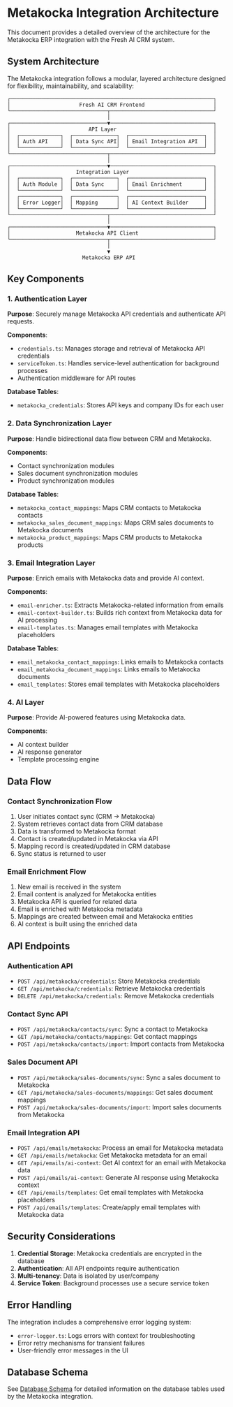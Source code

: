 # Metakocka Integration Architecture

This document provides a detailed overview of the architecture for the Metakocka ERP integration with the Fresh AI CRM system.

## System Architecture

The Metakocka integration follows a modular, layered architecture designed for flexibility, maintainability, and scalability:

```
┌─────────────────────────────────────────────────────────────────┐
│                      Fresh AI CRM Frontend                      │
└───────────────────────────────┬─────────────────────────────────┘
                                │
┌───────────────────────────────▼─────────────────────────────────┐
│                         API Layer                               │
│  ┌─────────────┐  ┌──────────────┐  ┌────────────────────────┐  │
│  │ Auth API    │  │ Data Sync API│  │ Email Integration API  │  │
│  └─────────────┘  └──────────────┘  └────────────────────────┘  │
└───────────────────────────────┬─────────────────────────────────┘
                                │
┌───────────────────────────────▼─────────────────────────────────┐
│                     Integration Layer                           │
│  ┌─────────────┐  ┌──────────────┐  ┌────────────────────────┐  │
│  │ Auth Module │  │ Data Sync    │  │ Email Enrichment       │  │
│  └─────────────┘  └──────────────┘  └────────────────────────┘  │
│  ┌─────────────┐  ┌──────────────┐  ┌────────────────────────┐  │
│  │ Error Logger│  │ Mapping      │  │ AI Context Builder     │  │
│  └─────────────┘  └──────────────┘  └────────────────────────┘  │
└───────────────────────────────┬─────────────────────────────────┘
                                │
┌───────────────────────────────▼─────────────────────────────────┐
│                     Metakocka API Client                        │
└───────────────────────────────┬─────────────────────────────────┘
                                │
                                ▼
                        Metakocka ERP API
```

## Key Components

### 1. Authentication Layer

**Purpose**: Securely manage Metakocka API credentials and authenticate API requests.

**Components**:
- `credentials.ts`: Manages storage and retrieval of Metakocka API credentials
- `serviceToken.ts`: Handles service-level authentication for background processes
- Authentication middleware for API routes

**Database Tables**:
- `metakocka_credentials`: Stores API keys and company IDs for each user

### 2. Data Synchronization Layer

**Purpose**: Handle bidirectional data flow between CRM and Metakocka.

**Components**:
- Contact synchronization modules
- Sales document synchronization modules
- Product synchronization modules

**Database Tables**:
- `metakocka_contact_mappings`: Maps CRM contacts to Metakocka contacts
- `metakocka_sales_document_mappings`: Maps CRM sales documents to Metakocka documents
- `metakocka_product_mappings`: Maps CRM products to Metakocka products

### 3. Email Integration Layer

**Purpose**: Enrich emails with Metakocka data and provide AI context.

**Components**:
- `email-enricher.ts`: Extracts Metakocka-related information from emails
- `email-context-builder.ts`: Builds rich context from Metakocka data for AI processing
- `email-templates.ts`: Manages email templates with Metakocka placeholders

**Database Tables**:
- `email_metakocka_contact_mappings`: Links emails to Metakocka contacts
- `email_metakocka_document_mappings`: Links emails to Metakocka documents
- `email_templates`: Stores email templates with Metakocka placeholders

### 4. AI Layer

**Purpose**: Provide AI-powered features using Metakocka data.

**Components**:
- AI context builder
- AI response generator
- Template processing engine

## Data Flow

### Contact Synchronization Flow

1. User initiates contact sync (CRM → Metakocka)
2. System retrieves contact data from CRM database
3. Data is transformed to Metakocka format
4. Contact is created/updated in Metakocka via API
5. Mapping record is created/updated in CRM database
6. Sync status is returned to user

### Email Enrichment Flow

1. New email is received in the system
2. Email content is analyzed for Metakocka entities
3. Metakocka API is queried for related data
4. Email is enriched with Metakocka metadata
5. Mappings are created between email and Metakocka entities
6. AI context is built using the enriched data

## API Endpoints

### Authentication API

- `POST /api/metakocka/credentials`: Store Metakocka credentials
- `GET /api/metakocka/credentials`: Retrieve Metakocka credentials
- `DELETE /api/metakocka/credentials`: Remove Metakocka credentials

### Contact Sync API

- `POST /api/metakocka/contacts/sync`: Sync a contact to Metakocka
- `GET /api/metakocka/contacts/mappings`: Get contact mappings
- `POST /api/metakocka/contacts/import`: Import contacts from Metakocka

### Sales Document API

- `POST /api/metakocka/sales-documents/sync`: Sync a sales document to Metakocka
- `GET /api/metakocka/sales-documents/mappings`: Get sales document mappings
- `POST /api/metakocka/sales-documents/import`: Import sales documents from Metakocka

### Email Integration API

- `POST /api/emails/metakocka`: Process an email for Metakocka metadata
- `GET /api/emails/metakocka`: Get Metakocka metadata for an email
- `GET /api/emails/ai-context`: Get AI context for an email with Metakocka data
- `POST /api/emails/ai-context`: Generate AI response using Metakocka context
- `GET /api/emails/templates`: Get email templates with Metakocka placeholders
- `POST /api/emails/templates`: Create/apply email templates with Metakocka data

## Security Considerations

1. **Credential Storage**: Metakocka credentials are encrypted in the database
2. **Authentication**: All API endpoints require authentication
3. **Multi-tenancy**: Data is isolated by user/company
4. **Service Token**: Background processes use a secure service token

## Error Handling

The integration includes a comprehensive error logging system:
- `error-logger.ts`: Logs errors with context for troubleshooting
- Error retry mechanisms for transient failures
- User-friendly error messages in the UI

## Database Schema

See [Database Schema](./database-schema.md) for detailed information on the database tables used by the Metakocka integration.
